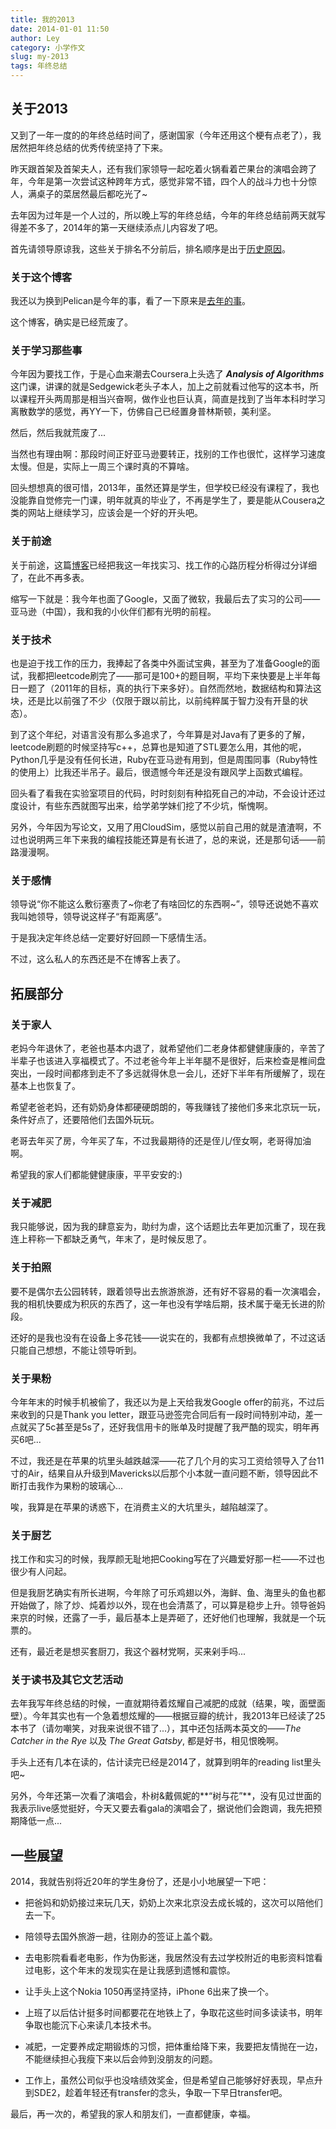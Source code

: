 ```yaml
---
title: 我的2013
date: 2014-01-01 11:50
author: Ley
category: 小学作文
slug: my-2013
tags: 年终总结
---
```

关于2013
-------

又到了一年一度的的年终总结时间了，感谢国家（今年还用这个梗有点老了），我居然把年终总结的优秀传统坚持了下来。

昨天跟首架及首架夫人，还有我们家领导一起吃着火锅看着芒果台的演唱会跨了年，今年是第一次尝试这种跨年方式，感觉非常不错，四个人的战斗力也十分惊人，满桌子的菜居然最后都吃光了~

去年因为过年是一个人过的，所以晚上写的年终总结，今年的年终总结前两天就写得差不多了，2014年的第一天继续添点儿内容发了吧。

首先请领导原谅我，这些关于排名不分前后，排名顺序是出于[历史原因](http://blog.imley.net/2012/12/31/my-2012/ "历史原因")。

### 关于这个博客

我还以为换到Pelican是今年的事，看了一下原来是[去年的事](http://blog.imley.net/2012/12/25/hello-pelican/ "Hello, Pelican")。

这个博客，确实是已经荒废了。

### 关于学习那些事

今年因为要找工作，于是心血来潮去Coursera上头选了 ***Analysis of Algorithms*** 这门课，讲课的就是Sedgewick老头子本人，加上之前就看过他写的这本书，所以课程开头两周那是相当兴奋啊，做作业也巨认真，简直是找到了当年本科时学习离散数学的感觉，再YY一下，仿佛自己已经置身普林斯顿，美利坚。

然后，然后我就荒废了...

当然也有理由啊：那段时间正好亚马逊要转正，找别的工作也很忙，这样学习速度太慢。但是，实际上一周三个课时真的不算啥。

回头想想真的很可惜，2013年，虽然还算是学生，但学校已经没有课程了，我也没能靠自觉修完一门课，明年就真的毕业了，不再是学生了，要是能从Cousera之类的网站上继续学习，应该会是一个好的开头吧。

### 关于前途

关于前途，这篇[博客](http://blog.imley.net/2013/12/08/sold-myself/ "找工作散记")已经把我这一年找实习、找工作的心路历程分析得过分详细了，在此不再多表。

缩写一下就是：我今年也面了Google，又面了微软，我最后去了实习的公司——亚马逊（中国），我和我的小伙伴们都有光明的前程。

### 关于技术

也是迫于找工作的压力，我捧起了各类中外面试宝典，甚至为了准备Google的面试，我都把leetcode刷完了——那可是100+的题目啊，平均下来快要是上半年每日一题了（2011年的目标，真的执行下来多好）。自然而然地，数据结构和算法这块，还是比以前强了不少（仅限于跟以前比，以前纯粹属于智力没有开垦的状态）。

到了这个年纪，对语言没有那么多追求了，今年算是对Java有了更多的了解，leetcode刷题的时候坚持写c++，总算也是知道了STL要怎么用，其他的呢，Python几乎是没有任何长进，Ruby在亚马逊有用到，但是周围同事（Ruby特性的使用上）比我还半吊子。最后，很遗憾今年还是没有跟风学上函数式编程。

回头看了看我在实验室项目的代码，时时刻刻有种掐死自己的冲动，不会设计还过度设计，有些东西就图写出来，给学弟学妹们挖了不少坑，惭愧啊。

另外，今年因为写论文，又用了用CloudSim，感觉以前自己用的就是渣渣啊，不过也说明两三年下来我的编程技能还算是有长进了，总的来说，还是那句话——前路漫漫啊。

### 关于感情

领导说“你不能这么敷衍塞责了~你老了有啥回忆的东西啊~”，领导还说她不喜欢我叫她领导，领导说这样子“有距离感”。

于是我决定年终总结一定要好好回顾一下感情生活。

不过，这么私人的东西还是不在博客上表了。

拓展部分
-------

### 关于家人

老妈今年退休了，老爸也基本内退了，就希望他们二老身体都健健康康的，辛苦了半辈子也该进入享福模式了。不过老爸今年上半年腿不是很好，后来检查是椎间盘突出，一段时间都疼到走不了多远就得休息一会儿，还好下半年有所缓解了，现在基本上也恢复了。

希望老爸老妈，还有奶奶身体都硬硬朗朗的，等我赚钱了接他们多来北京玩一玩，条件好点了，还要陪他们去国外玩玩。

老哥去年买了房，今年买了车，不过我最期待的还是侄儿/侄女啊，老哥得加油啊。

希望我的家人们都能健健康康，平平安安的:)

### 关于减肥

我只能够说，因为我的肆意妄为，助纣为虐，这个话题比去年更加沉重了，现在我连上秤称一下都缺乏勇气，年末了，是时候反思了。

### 关于拍照

要不是偶尔去公园转转，跟着领导出去旅游旅游，还有好不容易的看一次演唱会，我的相机快要成为积灰的东西了，这一年也没有学啥后期，技术属于毫无长进的阶段。

还好的是我也没有在设备上多花钱——说实在的，我都有点想换微单了，不过这话只能自己想想，不能让领导听到。

### 关于果粉

今年年末的时候手机被偷了，我还以为是上天给我发Google offer的前兆，不过后来收到的只是Thank you letter，跟亚马逊签完合同后有一段时间特别冲动，差一点就买了5c甚至是5s了，还好我信用卡的账单及时提醒了我严酷的现实，明年再买6吧...

不过，我还是在苹果的坑里头越跌越深——花了几个月的实习工资给领导入了台11寸的Air，结果自从升级到Mavericks以后那个小本就一直问题不断，领导因此不断打击我作为果粉的玻璃心...

唉，我算是在苹果的诱惑下，在消费主义的大坑里头，越陷越深了。

### 关于厨艺

找工作和实习的时候，我厚颜无耻地把Cooking写在了兴趣爱好那一栏——不过也很少有人问起。

但是我厨艺确实有所长进啊，今年除了可乐鸡翅以外，海鲜、鱼、海里头的鱼也都开始做了，除了炒、炖着炒以外，现在也会清蒸了，可以算是稳步上升。领导爸妈来京的时候，还露了一手，最后基本上是弄砸了，还好他们也理解，我就是一个玩票的。

还有，最近老是想买套厨刀，我这个器材党啊，买来剁手吗...

### 关于读书及其它文艺活动

去年我写年终总结的时候，一直就期待着炫耀自己减肥的成就（结果，唉，面壁面壁）。今年其实也有一个急着想炫耀的——根据豆瓣的统计，我2013年已经读了25本书了（请勿嘲笑，对我来说很不错了...），其中还包括两本英文的——*The Catcher in the Rye* 以及 *The Great Gatsby*, 都是好书，相见恨晚啊。

手头上还有几本在读的，估计读完已经是2014了，就算到明年的reading list里头吧~

另外，今年还第一次看了演唱会，朴树&戴佩妮的**“树与花”**，没有见过世面的我表示live感觉挺好，今天又要去看gala的演唱会了，据说他们会跑调，我先把预期降低一点...

一些展望
-------

2014，我就告别将近20年的学生身份了，还是小小地展望一下吧：

* 把爸妈和奶奶接过来玩几天，奶奶上次来北京没去成长城的，这次可以陪他们去一下。

* 陪领导去国外旅游一趟，往刚办的签证上盖个戳。

* 去电影院看看老电影，作为伪影迷，我居然没有去过学校附近的电影资料馆看过电影，这个年末的发现实在是让我感到遗憾和震惊。

* 让手头上这个Nokia 1050再坚持坚持，iPhone 6出来了换一个。

* 上班了以后估计挺多时间都要花在地铁上了，争取花这些时间多读读书，明年争取也能沉下心来读几本技术书。

* 减肥，一定要养成定期锻炼的习惯，把体重给降下来，我要把友情抛在一边，不能继续担心我瘦下来以后会帅到没朋友的问题。

* 工作上，虽然公司似乎也没啥绩效奖金，但是希望自己能够好好表现，早点升到SDE2，趁着年轻还有transfer的念头，争取一下早日transfer吧。

最后，再一次的，希望我的家人和朋友们，一直都健康，幸福。
